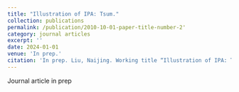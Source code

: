 ```yaml
---
title: "Illustration of IPA: Tsum."
collection: publications
permalink: /publication/2010-10-01-paper-title-number-2'
category: journal articles
excerpt: ''
date: 2024-01-01
venue: 'In prep.'
citation: 'In prep. Liu, Naijing. Working title “Illustration of IPA: Tsum.”'
---
```

Journal article in prep

